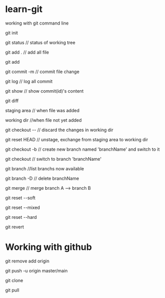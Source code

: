 # learn-git
working with git command line

git init

git status // status of working tree

git add . // add all file

git add <file-name>
  
git commit -m <msg> // commit file change

git log // log all commit
  
git show <id> // show commit(id)'s content
  
git diff
  
staging area // when file was added
  
working dir //when file not yet added
  
git checkout -- <fileName> // discard the changes in working dir
  
git reset HEAD <fileName> // unstage, exchange from staging area to working dir

git checkout -b <branchName> // create new branch named 'branchName' and switch to it
  
git checkout <branchName> // switch to branch 'branchName'
  
git branch //list branchs now available
  
git branch -D <branchName> // delete branchName
  
git merge // merge branch A --> branch B

  git reset --soft <commitId>
  
  git reset --mixed <commitId>
  
  git reset --hard <commitId>

  git revert <commitId>
  
# Working with github
  
  git remove add origin <link>
  
  git push -u origin master/main
  
  git clone 
  
  git pull
